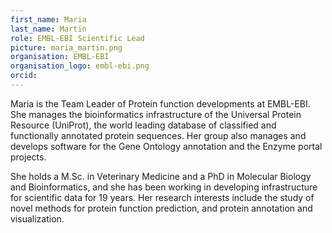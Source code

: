 ```yaml
---
first_name: Maria
last_name: Martin
role: EMBL-EBI Scientific Lead
picture: maria_martin.png
organisation: EMBL-EBI
organisation_logo: embl-ebi.png
orcid:
---
```


Maria is the Team Leader of Protein function developments at EMBL-EBI. She manages the bioinformatics infrastructure of the Universal Protein Resource (UniProt), the world leading database of classified and functionally annotated protein sequences. Her group also manages and develops software for the Gene Ontology annotation and the Enzyme portal projects. 

She holds a M.Sc. in Veterinary Medicine and a PhD in Molecular Biology and Bioinformatics, and she has been working in developing infrastructure for scientific data for 19 years. Her research interests include the study of novel methods for protein function prediction, and protein annotation and visualization.
